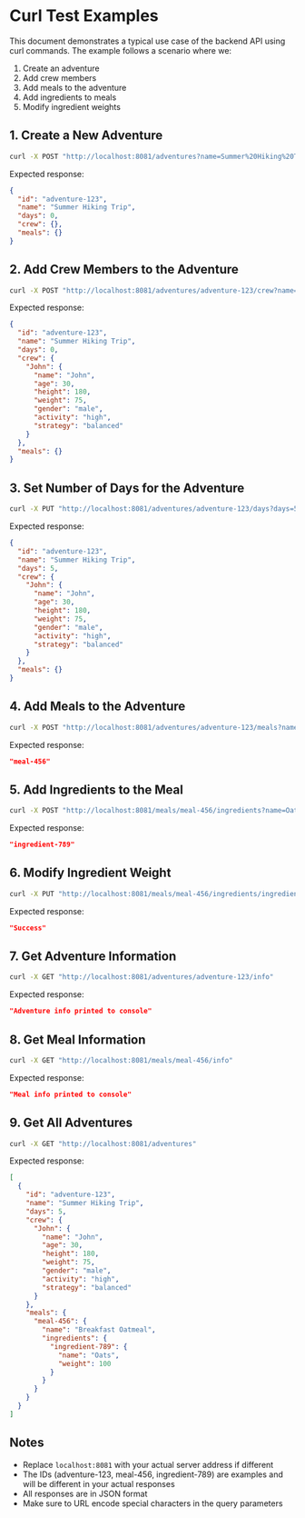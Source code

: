 # Curl Test Examples

This document demonstrates a typical use case of the backend API using curl commands. The example follows a scenario where we:
1. Create an adventure
2. Add crew members
3. Add meals to the adventure
4. Add ingredients to meals
5. Modify ingredient weights

## 1. Create a New Adventure

```bash
curl -X POST "http://localhost:8081/adventures?name=Summer%20Hiking%20Trip"
```

Expected response:
```json
{
  "id": "adventure-123",
  "name": "Summer Hiking Trip",
  "days": 0,
  "crew": {},
  "meals": {}
}
```

## 2. Add Crew Members to the Adventure

```bash
curl -X POST "http://localhost:8081/adventures/adventure-123/crew?name=John&age=30&height=180&weight=75&gender=male&activity=high&strategy=balanced"
```

Expected response:
```json
{
  "id": "adventure-123",
  "name": "Summer Hiking Trip",
  "days": 0,
  "crew": {
    "John": {
      "name": "John",
      "age": 30,
      "height": 180,
      "weight": 75,
      "gender": "male",
      "activity": "high",
      "strategy": "balanced"
    }
  },
  "meals": {}
}
```

## 3. Set Number of Days for the Adventure

```bash
curl -X PUT "http://localhost:8081/adventures/adventure-123/days?days=5"
```

Expected response:
```json
{
  "id": "adventure-123",
  "name": "Summer Hiking Trip",
  "days": 5,
  "crew": {
    "John": {
      "name": "John",
      "age": 30,
      "height": 180,
      "weight": 75,
      "gender": "male",
      "activity": "high",
      "strategy": "balanced"
    }
  },
  "meals": {}
}
```

## 4. Add Meals to the Adventure

```bash
curl -X POST "http://localhost:8081/adventures/adventure-123/meals?name=Breakfast%20Oatmeal"
```

Expected response:
```json
"meal-456"
```

## 5. Add Ingredients to the Meal

```bash
curl -X POST "http://localhost:8081/meals/meal-456/ingredients?name=Oats"
```

Expected response:
```json
"ingredient-789"
```

## 6. Modify Ingredient Weight

```bash
curl -X PUT "http://localhost:8081/meals/meal-456/ingredients/ingredient-789?weight=100"
```

Expected response:
```json
"Success"
```

## 7. Get Adventure Information

```bash
curl -X GET "http://localhost:8081/adventures/adventure-123/info"
```

Expected response:
```json
"Adventure info printed to console"
```

## 8. Get Meal Information

```bash
curl -X GET "http://localhost:8081/meals/meal-456/info"
```

Expected response:
```json
"Meal info printed to console"
```

## 9. Get All Adventures

```bash
curl -X GET "http://localhost:8081/adventures"
```

Expected response:
```json
[
  {
    "id": "adventure-123",
    "name": "Summer Hiking Trip",
    "days": 5,
    "crew": {
      "John": {
        "name": "John",
        "age": 30,
        "height": 180,
        "weight": 75,
        "gender": "male",
        "activity": "high",
        "strategy": "balanced"
      }
    },
    "meals": {
      "meal-456": {
        "name": "Breakfast Oatmeal",
        "ingredients": {
          "ingredient-789": {
            "name": "Oats",
            "weight": 100
          }
        }
      }
    }
  }
]
```

## Notes
- Replace `localhost:8081` with your actual server address if different
- The IDs (adventure-123, meal-456, ingredient-789) are examples and will be different in your actual responses
- All responses are in JSON format
- Make sure to URL encode special characters in the query parameters 